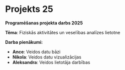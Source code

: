 # Projekts 25
**Programēšanas projekta darbs 2025**

**Tēma**: Fiziskās aktivitātes un veselības analīzes lietotne

**Darba pienākumi:**
- **Ance**: Veidos datu bāzi
- **Nikola**: Veidos datu vizualizācijas
- **Aleksandra**: Veidos lietotāja darbības


